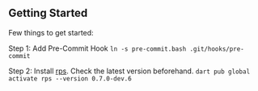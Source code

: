 ## Getting Started

Few things to get started:

Step 1: Add Pre-Commit Hook
`ln -s pre-commit.bash .git/hooks/pre-commit`

Step 2: Install [rps](https://pub.dev/packages/rps). Check the latest version beforehand.
`dart pub global activate rps --version 0.7.0-dev.6`
